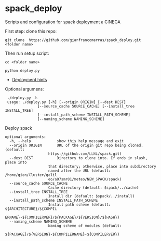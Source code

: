 # spack_deploy
Scripts and configuration for spack deployment a CINECA

First step: clone this repo:

    git clone  https://github.com/gianfrancomarras/spack_deploy.git <folder name>

    
Then run setup script:

    cd <folder name>
    
    python deploy.py


  * [Deployment hints](https://github.com/RemoteConnectionManager/RCM_spack_deploy/blob/master/DEPLOY_HINTS.md)


  
  Optional argumens:
  
     ./deploy.py -h
     usage: ./deploy.py [-h] [--origin ORIGIN] [--dest DEST]
                   [--source_cache SOURCE_CACHE] [--install_tree INSTALL_TREE]
                   [--install_path_scheme INSTALL_PATH_SCHEME]
                   [--naming_scheme NAMING_SCHEME]

Deploy spack

    optional arguments:
      -h, --help            show this help message and exit
      --origin ORIGIN       URL of the origin git repo being cloned. (default:
                        https://github.com/LLNL/spack.git)
      --dest DEST           Directory to clone into. If ends in slash, place into
                        that directory; otherwise, place into subdirectory
                        named after the URL (default: /home/gian/Cluster/galil
                        eo/a07smr01/meteo/NEW_SPACK/spack)
      --source_cache SOURCE_CACHE
                        Cache directory (default: $spack/../cache)
      --install_tree INSTALL_TREE
                        Install dir (default: $spack/../install)
      --install_path_scheme INSTALL_PATH_SCHEME
                        Install path scheme (default: ${ARCHITECTURE}/${COMPIL
                        ERNAME}-${COMPILERVER}/${PACKAGE}/${VERSION}/${HASH})
      --naming_scheme NAMING_SCHEME
                        Naming scheme of modules (default:
                        ${PACKAGE}/${VERSION}-${COMPILERNAME}-${COMPILERVER})
